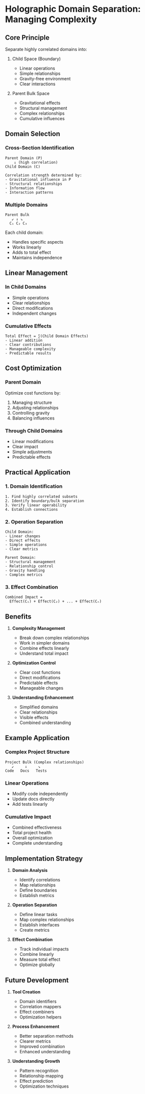 # Holographic Domain Separation: Managing Complexity

## Core Principle

Separate highly correlated domains into:

1. Child Space (Boundary)
    - Linear operations
    - Simple relationships
    - Gravity-free environment
    - Clear interactions

2. Parent Bulk Space
    - Gravitational effects
    - Structural management
    - Complex relationships
    - Cumulative influences

## Domain Selection

### Cross-Section Identification

```
Parent Domain (P)
    ↓ (high correlation)
Child Domain (C)

Correlation strength determined by:
- Gravitational influence in P
- Structural relationships
- Information flow
- Interaction patterns
```

### Multiple Domains

```
Parent Bulk
   ↙ ↓ ↘
  C₁ C₂ C₃
```

Each child domain:

- Handles specific aspects
- Works linearly
- Adds to total effect
- Maintains independence

## Linear Management

### In Child Domains

- Simple operations
- Clear relationships
- Direct modifications
- Independent changes

### Cumulative Effects

```
Total Effect = ∑(Child Domain Effects)
- Linear addition
- Clear contributions
- Manageable complexity
- Predictable results
```

## Cost Optimization

### Parent Domain

Optimize cost functions by:

1. Managing structure
2. Adjusting relationships
3. Controlling gravity
4. Balancing influences

### Through Child Domains

- Linear modifications
- Clear impact
- Simple adjustments
- Predictable effects

## Practical Application

### 1. Domain Identification

```
1. Find highly correlated subsets
2. Identify boundary/bulk separation
3. Verify linear operability
4. Establish connections
```

### 2. Operation Separation

```
Child Domain:
- Linear changes
- Direct effects
- Simple operations
- Clear metrics

Parent Domain:
- Structural management
- Relationship control
- Gravity handling
- Complex metrics
```

### 3. Effect Combination

```
Combined Impact = 
  Effect(C₁) + Effect(C₂) + ... + Effect(Cₙ)
```

## Benefits

1. **Complexity Management**
    - Break down complex relationships
    - Work in simpler domains
    - Combine effects linearly
    - Understand total impact

2. **Optimization Control**
    - Clear cost functions
    - Direct modifications
    - Predictable effects
    - Manageable changes

3. **Understanding Enhancement**
    - Simplified domains
    - Clear relationships
    - Visible effects
    - Combined understanding

## Example Application

### Complex Project Structure

```
Project Bulk (Complex relationships)
   ↙     ↓     ↘
Code   Docs   Tests
```

### Linear Operations

- Modify code independently
- Update docs directly
- Add tests linearly

### Cumulative Impact

- Combined effectiveness
- Total project health
- Overall optimization
- Complete understanding

## Implementation Strategy

1. **Domain Analysis**
    - Identify correlations
    - Map relationships
    - Define boundaries
    - Establish metrics

2. **Operation Separation**
    - Define linear tasks
    - Map complex relationships
    - Establish interfaces
    - Create metrics

3. **Effect Combination**
    - Track individual impacts
    - Combine linearly
    - Measure total effect
    - Optimize globally

## Future Development

1. **Tool Creation**
    - Domain identifiers
    - Correlation mappers
    - Effect combiners
    - Optimization helpers

2. **Process Enhancement**
    - Better separation methods
    - Clearer metrics
    - Improved combination
    - Enhanced understanding

3. **Understanding Growth**
    - Pattern recognition
    - Relationship mapping
    - Effect prediction
    - Optimization techniques